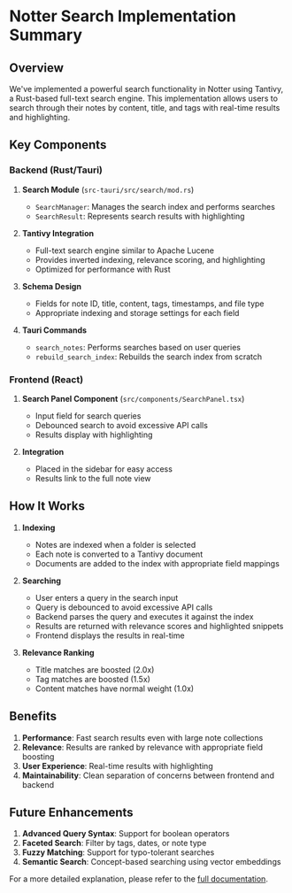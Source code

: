 # Notter Search Implementation Summary

## Overview

We've implemented a powerful search functionality in Notter using Tantivy, a Rust-based full-text search engine. This implementation allows users to search through their notes by content, title, and tags with real-time results and highlighting.

## Key Components

### Backend (Rust/Tauri)

1. **Search Module** (`src-tauri/src/search/mod.rs`)
   - `SearchManager`: Manages the search index and performs searches
   - `SearchResult`: Represents search results with highlighting

2. **Tantivy Integration**
   - Full-text search engine similar to Apache Lucene
   - Provides inverted indexing, relevance scoring, and highlighting
   - Optimized for performance with Rust

3. **Schema Design**
   - Fields for note ID, title, content, tags, timestamps, and file type
   - Appropriate indexing and storage settings for each field

4. **Tauri Commands**
   - `search_notes`: Performs searches based on user queries
   - `rebuild_search_index`: Rebuilds the search index from scratch

### Frontend (React)

1. **Search Panel Component** (`src/components/SearchPanel.tsx`)
   - Input field for search queries
   - Debounced search to avoid excessive API calls
   - Results display with highlighting

2. **Integration**
   - Placed in the sidebar for easy access
   - Results link to the full note view

## How It Works

1. **Indexing**
   - Notes are indexed when a folder is selected
   - Each note is converted to a Tantivy document
   - Documents are added to the index with appropriate field mappings

2. **Searching**
   - User enters a query in the search input
   - Query is debounced to avoid excessive API calls
   - Backend parses the query and executes it against the index
   - Results are returned with relevance scores and highlighted snippets
   - Frontend displays the results in real-time

3. **Relevance Ranking**
   - Title matches are boosted (2.0x)
   - Tag matches are boosted (1.5x)
   - Content matches have normal weight (1.0x)

## Benefits

1. **Performance**: Fast search results even with large note collections
2. **Relevance**: Results are ranked by relevance with appropriate field boosting
3. **User Experience**: Real-time results with highlighting
4. **Maintainability**: Clean separation of concerns between frontend and backend

## Future Enhancements

1. **Advanced Query Syntax**: Support for boolean operators
2. **Faceted Search**: Filter by tags, dates, or note type
3. **Fuzzy Matching**: Support for typo-tolerant searches
4. **Semantic Search**: Concept-based searching using vector embeddings

For a more detailed explanation, please refer to the [full documentation](./search-implementation.md).
